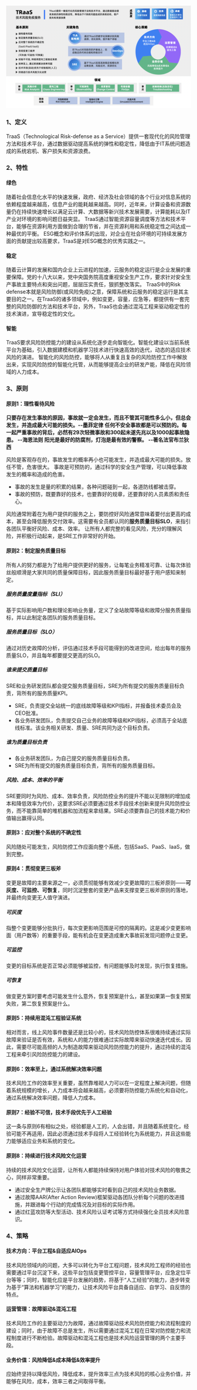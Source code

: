 ### ![](../static/chap0-1.png)
### 1、定义
TraaS（Technological Risk-defense as a Service）提供一套现代化的风险管理方法和技术平台，通过数据驱动提高系统的弹性和稳定性，降低由于IT系统问题造成的系统宕机、客户损失和资源浪费。
### 2、特性
#### 绿色
随着社会信息化水平的快速发展，政府、经济及社会领域的各个行业对信息系统的依赖程度越来越高，信息产业的能耗越来越高。同时，近年来，计算设备和资源数量仍在持续快速增长以满足云计算、大数据等新兴技术发展需要，计算能耗以及IT产业对环境的影响问题日益突显。
TraaS通过智能资源容量调度等方法和技术平台，能够在资源利用方面做到合理的节省，并在资源利用和系统稳定性之间达成一种最优的平衡。
ESG概念和评价体系的出现，对企业在社会环境的可持续发展方面的贡献提出较高要求，TraaS是对ESG概念的优秀实践之一。
#### 稳定
随着云计算的发展和国内企业上云进程的加速，云服务的稳定运行是企业发展的重要保障。党的十八大以来，党中央国务院高度重视安全生产工作，要求针对安全生产事故主要特点和突出问题，层层压实责任，狠抓整改落实。
TraaS中的Risk defense本就是风险防御(或风险免疫)之意，保障系统和云服务的稳定运行是其主要目的之一。在TraaS的诸多领域中，例如变更，容量，应急等，都提供有一套完整的风险防御的方法和技术平台，另外，TraaS也会通过混沌工程来驱动稳定性的技术演进，宣导稳定性的文化。
#### 智能
TraaS要求风险防控能力的建设从系统化逐步走向智能化。智能化建设以当前系统平台为基础，引入数据建模和机器学习技术进行快速高效的迭代，动态的适应技术风险的演进。
智能化的风险防控，能够将人从重复且复杂的风险防控工作中解放出来，实现风险防控的智能化托管，从而能够提高企业的研发产能，降低在风险领域的人力成本。
### 3、原则
#### 原则1：理性看待风险
**只要存在发生事故的原因，事故就一定会发生，而且不管其可能性多么小，但总会发生，并造成最大可能的损失。--墨菲定律**
**任何不安全事故都是可以预防的。每一起严重事故的背后，必然有29次轻微事故和300起未遂先兆以及1000起事故隐患。 --海恩法则**
**阳光是最好的防腐剂，灯泡是最有效的警察。 --著名法官布兰狄西**

风险是客观存在的，事故发生的概率再小也可能发生，并造成最大可能的损失。放任不管，危害很大。
事故是可预防的，通过科学的安全生产管理，可以降低事故发生的概率和造成的危害。

- 事故的发生是量的积累的结果，各种问题碰到一起，各道防线都被击穿。
- 事故的预防，既要靠好的技术，也要靠好的规章，还要靠好的人员素质和责任心。

风险通常附着在为用户提供的服务之上，要防控好风险通常意味着要付出更高的成本，甚至会降低服务交付效率。这需要有全员都认同的**服务质量目标SLO**，来指引各团队平衡好风险、成本、效率。
让所有人都完整的看见风险，充分的理解风险，并积极行动起来，是SRE工作非常好的开始。
#### 原则2：制定服务质量目标
所有人的努力都是为了给用户提供更好的服务，让每笔业务精准可靠、让每次体验丝般顺滑是大家共同的质量保障目标，因此服务质量目标最好基于用户感知来制定。
##### 服务质量度量指标（SLI）
基于实际影响用户数和理论影响业务量，定义了全站故障等级和故障分服务质量指标，并以此制定各团队的服务质量目标。
##### 服务质量目标（SLO）
通过对历史故障的分析，评估通过技术手段可能得到的改进空间，给出每年的服务质量SLO，并且每年都要提交更高的SLO。
##### 谁来提交质量目标
SRE和业务研发团队都会提交服务质量目标，SRE为所有提交的服务质量目标负责，背所有的服务质量KPI。

- SRE，负责提交全站统一的底线故障等级和KPI指标，并报备技术委员会及CEO批准。
- 各业务研发团队，负责提交自己业务的故障等级和KPI指标，必须高于全站底线标准。该业务相关研发、质量、SRE共同为这个目标负责。
##### 谁为质量目标负责

- 各业务研发团队，为自己提交的服务质量目标负责。
- SRE为所有提交的服务质量目标负责，背所有的服务质量目标。
##### 风险、成本、效率的平衡
SRE要同时为风险、成本、效率负责，风险防控业务的提升不能以无限制的增加成本和降低效率为代价，这要求SRE必须要通过技术手段技术创新来提升风险防控业务，而不能靠简单的堆机器和加流程来拿结果。SRE必须要靠自己的技术能力和价值输出赢得认同。
#### 原则3：应对整个系统的不确定性
风险随处可能发生，风险防控工作应面向整个系统，包括SaaS、PaaS、IaaS，做到完整。
#### 原则4：贯彻变更三板斧
变更是故障的主要来源之一，必须贯彻能够有效减少变更故障的三板斧原则——**可灰度、可监控、可恢复**，同时沉淀整套的变更产品来支撑变更三板斧原则的落地，并最终向变更无人值守演进。
##### 可灰度
指整个变更能够分批执行，每次变更影响范围是可控的隔离的。这是减少变更影响面（用户数等）的重要手段，能有机会在变更造成重大事故前发现问题停止变更。
##### 可监控
变更的目标系统是否正常必须能够被监控，有问题能够及时发现，执行恢复措施。
##### 可恢复
做变更方案时要考虑可能发生什么意外，恢复预案是什么，甚至如果第一恢复预案失败，第二恢复预案是什么。
#### 原则5：持续用混沌工程验证系统
相对而言，线上风险事件数量还是比较小的，技术风险防控体系很难持续通过实际故障来验证是否有效，系统和人的能力很难通过实际故障来驱动快速迭代成长。因此，需要尽可能高频的人为制造故障来驱动风险防控能力的提升，通过持续的混沌工程来牵引风险防控能力的建设。
#### 原则6：效率至上，通过系统解决效率问题
技术风险工作的效率至关重要，虽然靠堆砌人力可以在一定程度上解决问题，但随着系统规模的增长，人力成本将会越来越高，必须要将防控能力系统化和自动化，通过系统解决效率问题，降低人力成本。
#### 原则7：经验不可信，技术手段优先于人工经验
这一条与原则6有相似之处，经验都是人工的，人会出错，并且随着系统变化，经验可能不再适用，因此必须通过技术手段将人工经验转化为系统能力，并且这些能力能够适应业务和系统的变化。
#### 原则8：持续进行技术风险文化运营
持续的技术风险文化运营，让所有人都能持续保持对用户体验对技术风险的敬畏之心，同样非常重要。

- 通过安全生产牌公示让各团队都能够实时看到自己的技术风险业务数据。
- 通过故障AAR(After Action Review)框架驱动各团队分析每个问题的改进措施，并跟进每个行动的完成情况及对目标的实际作用。
- 通过红蓝攻防等大型活动、技术风险认证考试等方式持续强化全员技术风险意识。
### 4、策略
#### 技术方向：平台工程&自适应AIOps
技术风险领域内的问题，大多可以转化为平台工程问题，技术风险工程师的经验也需要通过平台沉淀下来，这些平台包括变更管控平台，容量管理平台，应急定位平台等等；同时，智能化应是平台发展的趋势，将基于“人工经验”的能力，逐步转变为基于“算法和机器学习”的能力，让技术风险平台具备自适应、自学习、自反馈的特点。
#### 运营管理：故障驱动&混沌工程
技术风险工作的主要驱动力为故障，通过故障驱动技术风险防控能力和流程制度的建设；同时，由于故障不总是发生，所以需要通过混沌工程在日常对防控能力和流程制度进行不断检验。故障驱动和混沌工程也是技术风险运营管理的两个主要手段。
#### 业务价值：风险降低&成本降低&效率提升
应始终坚持以降低风险，降低成本，提升效率三点为技术风险的核心业务价值，并能够在风险，成本，效率三者之间取得平衡。

